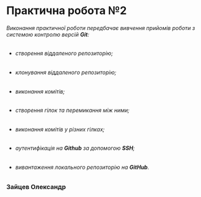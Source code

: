 # Практична робота №2
###### Виконання практичної роботи передбачає вивчення прийомів роботи з системою контролю версій **Git**:
* ###### створення віддаленого репозиторію;
* ###### клонування віддаленого репозиторію;
* ###### виконання комітів;
* ###### створення гілок та перемикання між ними;
* ###### виконання комітів у різних гілках;
* ###### аутентифікація на **Github** за допомогою **SSH**;
* ###### вивантаження локального репозиторію на **GitHub**.
### Зайцев Олександр
